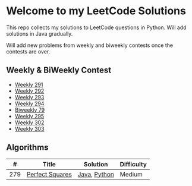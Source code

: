 # Welcome to my LeetCode Solutions

This repo collects my solutions to LeetCode questions in Python. Will add
solutions in Java gradually.

Will add new problems from weekly and biweekly contests once the contests are over.

## Weekly & BiWeekly Contest

+ [Weekly 291](https://leetcode.com/contest/weekly-contest-291)
+ [Weekly 292](https://leetcode.com/contest/weekly-contest-292)
+ [Weekly 293](https://leetcode.com/contest/weekly-contest-293)
+ [Weekly 294](https://leetcode.com/contest/weekly-contest-294)
+ [Biweekly 79](https://leetcode.com/contest/biweekly-contest-79/)
+ [Weekly 295](https://leetcode.com/contest/weekly-contest-295)
+ [Weekly 302](https://leetcode.com/contest/weekly-contest-302)
+ [Weekly 303](https://leetcode.com/contest/weekly-contest-303)

## Algorithms

| # | Title | Solution | Difficulty |
|---| ----- | -------- | ---------- |
| 279 | [Perfect Squares](https://leetcode.com/problems/perfect-squares/) | [Java](https://github.com/mortimerliu/LeetCode/blob/main/algorithms/java/PerfectSquares.java), [Python](https://github.com/mortimerliu/LeetCode/blob/main/algorithms/python/PerfectSquares.py) | Medium |